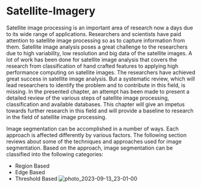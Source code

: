 # Satellite-Imagery
Satellite image processing is an important area of 
research now a days due to its wide range of applications. 
Researchers and scientists have paid attention to satellite 
image processing so as to capture information from them. 
Satellite image analysis poses a great challenge to the 
researchers due to high variability, low resolution and big data 
of the satellite images. A lot of work has been done for satellite
image analysis that covers the research from classification of 
hand crafted features to applying high performance computing 
on satellite images. The researchers have achieved great 
success in satellite image analysis. But a systematic review, 
which will lead researchers to identify the problem and to 
contribute in this field, is missing. In the presented chapter, an 
attempt has been made to present a detailed review of the 
various steps of satellite image processing, classification and 
available databases. This chapter will give an impetus towards 
further research in this field and will provide a baseline to 
research in the field of satellite image processing.

Image segmentation can be accomplished in a number of 
ways. Each approach is affected differently by various 
factors. The following section reviews about some of the 
techniques and approaches used for image segmentation.
Based on the approach, image segmentation can be 
classified into the following categories:
- Region Based
- Edge Based
- Threshold Based
![photo_2023-09-13_23-01-00](https://github.com/KotaShamitha/Satellite-Imagery/assets/141522120/a5cb5433-3fcd-4cfd-9941-ab6707583d3a)

